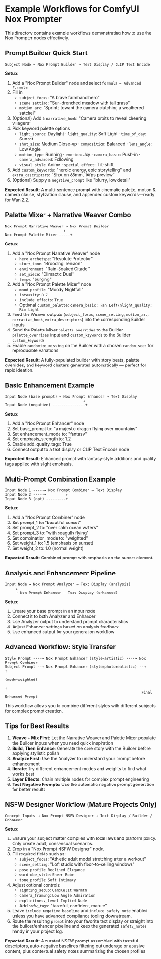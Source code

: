 # Example Workflows for ComfyUI Nox Prompter

This directory contains example workflows demonstrating how to use the Nox Prompter nodes effectively.

## Prompt Builder Quick Start

```
Subject Node → Nox Prompt Builder → Text Display / CLIP Text Encode
```

**Setup**:
1. Add a "Nox Prompt Builder" node and select `formula = Advanced Formula`
2. Fill in
     - `subject_focus`: "A brave farmhand hero"
     - `scene_setting`: "Sun-drenched meadow with tall grass"
     - `motion_arc`: "Sprints toward the camera clutching a weathered satchel"
3. (Optional) Add a `narrative_hook`: "Camera orbits to reveal cheering villagers"
4. Pick keyword palette options
     - `light_source`: Daylight · `light_quality`: Soft Light · `time_of_day`: Sunset
     - `shot_size`: Medium Close-up · `composition`: Balanced · `lens_angle`: Low Angle
     - `motion_type`: Running · `emotion`: Joy · `camera_basic`: Push-in · `camera_advanced`: Following
     - `visual_style`: Anime · `special_effect`: Tilt-shift
5. Add `custom_keywords`: "heroic energy, epic storytelling" and `extra_descriptors`: "Shot on 85mm, 16fps preview"
6. (Optional) Supply a `negative_prompt` like "blurry, low detail"

**Expected Result**:
A multi-sentence prompt with cinematic palette, motion & camera clause, stylization clause, and appended custom keywords—ready for Wan 2.2.

## Palette Mixer + Narrative Weaver Combo

```
Nox Prompt Narrative Weaver → Nox Prompt Builder
                           ↑
Nox Prompt Palette Mixer -----+
```

**Setup**:
1. Add a "Nox Prompt Narrative Weaver" node
     - `hero_archetype`: "Resolute Protector"
     - `story_tone`: "Brooding Tension"
     - `environment`: "Rain-Soaked Citadel"
     - `set_piece`: "Climactic Duel"
     - `tempo`: "surging"
2. Add a "Nox Prompt Palette Mixer" node
     - `mood_profile`: "Moody Nightfall"
     - `intensity`: `0.7`
     - `include_effects`: `True`
     - Optional `custom_palette`: `camera_basic: Pan Left\nlight_quality: Rim Light`
3. Feed the Weaver outputs (`subject_focus`, `scene_setting`, `motion_arc`, `narrative_hook`, `extra_descriptors`) into the corresponding Builder inputs
4. Send the Palette Mixer `palette_overrides` to the Builder `palette_overrides` input and `custom_keywords` to the Builder `custom_keywords`
5. Enable `randomize_missing` on the Builder with a chosen `random_seed` for reproducible variations

**Expected Result**:
A fully-populated builder with story beats, palette overrides, and keyword clusters generated automatically — perfect for rapid ideation.

## Basic Enhancement Example

```
Input Node (base prompt) → Nox Prompt Enhancer → Text Display
                                    ↓
Input Node (negative) ---------------+
```

**Setup**:
1. Add a "Nox Prompt Enhancer" node
2. Set base_prompt to: "a majestic dragon flying over mountains"
3. Set enhancement_mode to: "fantasy"
4. Set emphasis_strength to: 1.2
5. Enable add_quality_tags: True
6. Connect output to a text display or CLIP Text Encode node

**Expected Result**:
Enhanced prompt with fantasy-style additions and quality tags applied with slight emphasis.

## Multi-Prompt Combination Example

```
Input Node 1 -----→ Nox Prompt Combiner → Text Display
Input Node 2 -----→         ↑
Input Node 3 (opt) ---------+
```

**Setup**:
1. Add a "Nox Prompt Combiner" node
2. Set prompt_1 to: "beautiful sunset"
3. Set prompt_2 to: "over calm ocean waters"
4. Set prompt_3 to: "with seagulls flying"
5. Set combination_mode to: "weighted"
6. Set weight_1 to: 1.5 (emphasis on sunset)
7. Set weight_2 to: 1.0 (normal weight)

**Expected Result**:
Combined prompt with emphasis on the sunset element.

## Analysis and Enhancement Pipeline

```
Input Node → Nox Prompt Analyzer → Text Display (analysis)
     ↓
     → Nox Prompt Enhancer → Text Display (enhanced)
```

**Setup**:
1. Create your base prompt in an input node
2. Connect it to both Analyzer and Enhancer
3. Use Analyzer output to understand prompt characteristics
4. Adjust Enhancer settings based on analysis feedback
5. Use enhanced output for your generation workflow

## Advanced Workflow: Style Transfer

```
Style Prompt ----→ Nox Prompt Enhancer (style=artistic) ----→ Nox Prompt Combiner
Subject Prompt --→ Nox Prompt Enhancer (style=photorealistic) --→         ↑
                                                                 (mode=weighted)
                                                                      ↓
                                                               Final Enhanced Prompt
```

This workflow allows you to combine different styles with different subjects for complex prompt creation.

## Tips for Best Results

1. **Weave + Mix First**: Let the Narrative Weaver and Palette Mixer populate the Builder inputs when you need quick inspiration
2. **Build, Then Enhance**: Generate the core story with the Builder before applying stylistic polish
3. **Analyze First**: Use the Analyzer to understand your prompt before enhancement
4. **Iterate**: Try different enhancement modes and weights to find what works best
5. **Layer Effects**: Chain multiple nodes for complex prompt engineering
6. **Test Negative Prompts**: Use the automatic negative prompt generation for better results

## NSFW Designer Workflow (Mature Projects Only)

```
Concept Inputs → Nox Prompt NSFW Designer → Text Display / Builder / Enhancer
```

**Setup**:
1. Ensure your subject matter complies with local laws and platform policy. Only create adult, consensual scenarios.
2. Drop in a "Nox Prompt NSFW Designer" node.
3. Fill required fields such as:
     - `subject_focus`: "Athletic adult model stretching after a workout"
     - `scene_setting`: "Loft studio with floor-to-ceiling windows"
     - `pose_profile`: `Reclined Elegance`
     - `wardrobe_style`: `Sheer Robe`
     - `tone_profile`: `Soft Intimacy`
4. Adjust optional controls:
     - `lighting_setup`: `Candlelit Warmth`
     - `camera_framing`: `Low Angle Admiration`
     - `explicitness_level`: `Implied Nude`
     - Add `nsfw_tags`: "tasteful, confident, mature"
5. Leave `include_negative_baseline` and `include_safety_note` enabled unless you have advanced compliance tooling downstream.
6. Route the resulting `prompt` into your favorite text display or straight into the builder/enhancer pipeline and keep the generated `safety_notes` handy in your project log.

**Expected Result**:
A curated NSFW prompt assembled with tasteful descriptors, auto-negative baselines filtering out underage or abusive content, plus contextual safety notes summarizing the chosen profiles.